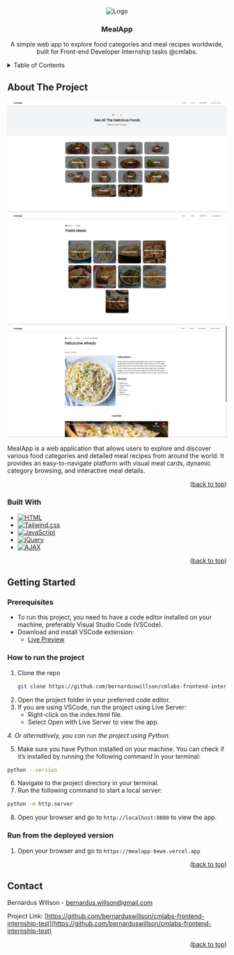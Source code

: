 <a id="readme-top"></a>

<!-- PROJECT LOGO -->
<br />
<div align="center">
  <img src="assets/logo/favicon.ico" alt="Logo" width="80" height="80">

  <h3 align="center">MealApp</h3>

  <p align="center">
    A simple web app to explore food categories and meal recipes worldwide, built for Front-end Developer Internship tasks @cmlabs.
    <br />
  </p>
</div>



<!-- TABLE OF CONTENTS -->
<details>
  <summary>Table of Contents</summary>
  <ol>
    <li>
      <a href="#about-the-project">About The Project</a>
      <ul>
        <li><a href="#built-with">Built With</a></li>
      </ul>
    </li>
    <li>
      <a href="#getting-started">Getting Started</a>
      <ul>
        <li><a href="#prerequisites">Prerequisites</a></li>
        <li><a href="#how-to-run-the-project">How to run the project</a></li>
        <li><a href="#run-from-the-deployed-version">Run from the deployed version</a></li>
      </ul>
    </li>
    <li><a href="#contact">Contact</a></li>
  </ol>
</details>



<!-- ABOUT THE PROJECT -->
## About The Project
![Preview of the application](assets/images/categories.jpg)
![Preview of the application](assets/images//meals.jpg)
![Preview of the application](assets/images//detail.jpg)

MealApp is a web application that allows users to explore and discover various food categories and detailed meal recipes from around the world. It provides an easy-to-navigate platform with visual meal cards, dynamic category browsing, and interactive meal details.

<p align="right">(<a href="#readme-top">back to top</a>)</p>


### Built With

* [![HTML][HTML]][HTML-url]
* [![Tailwind.css][Tailwind.css]][Tailwind-url]
* [![JavaScript][JavaScript]][JavaScript-url]
* [![jQuery][jQuery]][jQuery-url]
* [![AJAX][AJAX]][AJAX-url]

<p align="right">(<a href="#readme-top">back to top</a>)</p>


<!-- GETTING STARTED -->
## Getting Started

### Prerequisites
- To run this project, you need to have a code editor installed on your machine, preferably Visual Studio Code (VSCode).
- Download and install VSCode extension:
  - [Live Preview](https://marketplace.visualstudio.com/items?itemName=ms-vscode.live-server)

### How to run the project

1. Clone the repo
   ```sh
   git clone https://github.com/bernarduswillson/cmlabs-frontend-internship-test.git
   ```
2. Open the project folder in your preferred code editor.
3. If you are using VSCode, run the project using Live Server:
    - Right-click on the index.html file.
    - Select Open with Live Server to view the app.

*4. Or alternatively, you can run the project using Python.*

5. Make sure you have Python installed on your machine. You can check if it’s installed by running the following command in your terminal:
```sh
python --version
```
6. Navigate to the project directory in your terminal.
7. Run the following command to start a local server:
```sh
python -m http.server
```
8. Open your browser and go to `http://localhost:8000` to view the app.


### Run from the deployed version

1. Open your browser and go to `https://mealapp-bewe.vercel.app`

<p align="right">(<a href="#readme-top">back to top</a>)</p>

<!-- CONTACT -->
## Contact

Bernardus Willson - bernardus.willson@gmail.com

Project Link: [https://github.com/bernarduswillson/cmlabs-frontend-internship-test](https://github.com/bernarduswillson/cmlabs-frontend-internship-test)

<p align="right">(<a href="#readme-top">back to top</a>)</p>


[HTML]: https://img.shields.io/badge/HTML5-E34F26?style=for-the-badge&logo=html5&logoColor=white
[HTML-url]: https://developer.mozilla.org/en-US/docs/Web/HTML
[Tailwind.css]: https://img.shields.io/badge/Tailwind_CSS-38B2AC?style=for-the-badge&logo=tailwind-css&logoColor=white
[Tailwind-url]: https://tailwindcss.com/
[JavaScript]: https://img.shields.io/badge/JavaScript-F7DF1E?style=for-the-badge&logo=javascript&logoColor=black
[JavaScript-url]: https://developer.mozilla.org/en-US/docs/Web/JavaScript
[jQuery]: https://img.shields.io/badge/jQuery-0769AD?style=for-the-badge&logo=jquery&logoColor=white
[jQuery-url]: https://jquery.com/
[AJAX]: https://img.shields.io/badge/AJAX-0057D9?style=for-the-badge&logo=ajax&logoColor=white
[AJAX-url]: https://www.w3schools.com/js/js_ajax_intro.asp